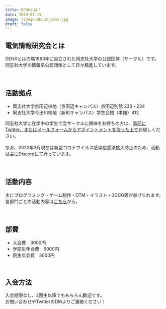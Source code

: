 ```yaml
---
title: DENXとは？
date: 2020-01-15
image: /image/about_denx.jpg
draft: false
---
```

## 電気情報研究会とは

DENXとはの略1963年に設立された同志社大学の公認団体（サークル）です。\
同志社大学の情報系公認団体として日々精進しています。\
<br>
<br>

## 活動拠点

* 同志社大学京田辺校地（京田辺キャンパス）京田辺別館 233・234
* 同志社大学今出川校地（新町キャンパス）学生会館（本館）412

同志社大学に在学中の学生で当サークルに興味をお持ちの方は、<u>事前に<a href="https://twitter.com/DENX_jp" target="_blank" rel="noopener">Twitter</a>、または<a href="/contact/">メールフォーム</a>からアポイントメントを取った上で</u>お越しください。\
<br>
なお、2022年3月現在は新型コロナウイルス感染症感染拡大防止のため、活動は主にDiscordにて行っています。
<br>\
<br>

## 活動内容

主にプログラミング・ゲーム制作・DTM・イラスト・3DCG等が挙げられます。\
各部門ごとの活動内容は<a href="/departments/">こちら</a>から。\
<br>
<br>

## 部費

* 入会費　3000円
* 学部生年会費　6000円
* 院生年会費　3000円

<br>

## 入会方法

入会期限なし、2回生以降でももちろん歓迎です。\
お問い合わせやTwitterのDMよりご連絡ください！